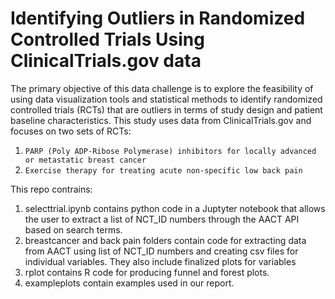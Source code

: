 # Identifying Outliers in Randomized Controlled Trials Using ClinicalTrials.gov data

The primary objective of this data challenge is to explore the feasibility of using data visualization tools and statistical methods to identify randomized controlled trials (RCTs) that are outliers in terms of study design and patient baseline characteristics. This study uses data from ClinicalTrials.gov and focuses on two sets of RCTs: 

1. `PARP (Poly ADP‐Ribose Polymerase) inhibitors for locally advanced or metastatic breast cancer`
2. `Exercise therapy for treating acute non-specific low back pain`

This repo contrains:

1. selecttrial.ipynb contains python code in a Juptyter notebook that allows the user to extract a list of 
  NCT_ID numbers through the AACT API based on search terms.
2. breastcancer and back pain folders contain code for extracting data from AACT using list of NCT_ID numbers
   and creating csv files for individual variables. They also include finalized plots for variables
3. rplot contains R code for producing funnel and forest plots.
4. exampleplots contain examples used in our report.
